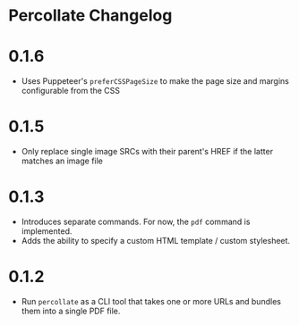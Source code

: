 # Percollate Changelog

# 0.1.6

-   Uses Puppeteer's `preferCSSPageSize` to make the page size and margins configurable from the CSS

# 0.1.5

-   Only replace single image SRCs with their parent's HREF if the latter matches an image file

# 0.1.3

-   Introduces separate commands. For now, the `pdf` command is implemented.
-   Adds the ability to specify a custom HTML template / custom stylesheet.

# 0.1.2

-   Run `percollate` as a CLI tool that takes one or more URLs and bundles them into a single PDF file.
